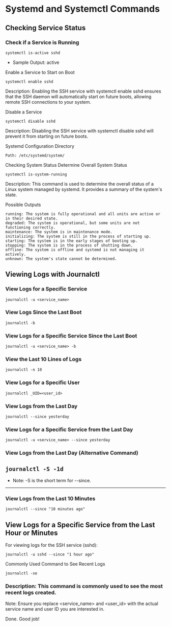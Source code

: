 # Systemd and Systemctl Commands

## Checking Service Status

### Check if a Service is Running

`systemctl is-active sshd`

- Sample Output: active

Enable a Service to Start on Boot

`systemctl enable sshd`

Description: Enabling the SSH service with systemctl enable sshd ensures that the SSH daemon will automatically start on future boots, allowing remote SSH connections to your system.

Disable a Service


`systemctl disable sshd`

Description: Disabling the SSH service with systemctl disable sshd will prevent it from starting on future boots.

Systemd Configuration Directory

`Path: /etc/systemd/system/`

Checking System Status
Determine Overall System Status


`systemctl is-system-running`


Description: This command is used to determine the overall status of a Linux system managed by systemd. It provides a summary of the system's state.

Possible Outputs

    running: The system is fully operational and all units are active or in their desired state.
    degraded: The system is operational, but some units are not functioning correctly.
    maintenance: The system is in maintenance mode.
    initializing: The system is still in the process of starting up.
    starting: The system is in the early stages of booting up.
    stopping: The system is in the process of shutting down.
    offline: The system is offline and systemd is not managing it actively.
    unknown: The system's state cannot be determined.

## Viewing Logs with Journalctl
### View Logs for a Specific Service

`journalctl -u <service_name>`

### View Logs Since the Last Boot

`journalctl -b`

### View Logs for a Specific Service Since the Last Boot


`journalctl -u <service_name> -b`

### View the Last 10 Lines of Logs

`journalctl -n 10`

### View Logs for a Specific User

`journalctl _UID=<user_id>`

### View Logs from the Last Day

`journalctl --since yesterday`

### View Logs for a Specific Service from the Last Day

`journalctl -u <service_name> --since yesterday`

### View Logs from the Last Day (Alternative Command)

`journalctl -S -1d`
---
- Note: -S is the short term for --since.
---
### View Logs from the Last 10 Minutes

`journalctl --since "10 minutes ago"`

## View Logs for a Specific Service from the Last Hour or Minutes
For viewing logs for the SSH service (sshd):

`journalctl -u sshd --since "1 hour ago"`

Commonly Used Command to See Recent Logs

`journalctl -xe`

### Description: This command is commonly used to see the most recent logs created.

Note: Ensure you replace <service_name> and <user_id> with the actual service name and user ID you are interested in.

Done. Good job!
